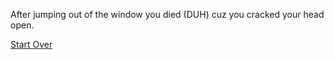 After jumping out of the window you died (DUH)  cuz you cracked your head open.

[Start Over](../start/start-over.md)